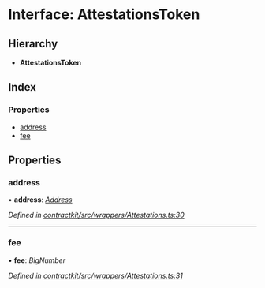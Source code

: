 # Interface: AttestationsToken

## Hierarchy

* **AttestationsToken**

## Index

### Properties

* [address](_wrappers_attestations_.attestationstoken.md#address)
* [fee](_wrappers_attestations_.attestationstoken.md#fee)

## Properties

###  address

• **address**: *[Address](../modules/_base_.md#address)*

*Defined in [contractkit/src/wrappers/Attestations.ts:30](https://github.com/celo-org/celo-monorepo/blob/master/packages/contractkit/src/wrappers/Attestations.ts#L30)*

___

###  fee

• **fee**: *BigNumber*

*Defined in [contractkit/src/wrappers/Attestations.ts:31](https://github.com/celo-org/celo-monorepo/blob/master/packages/contractkit/src/wrappers/Attestations.ts#L31)*
